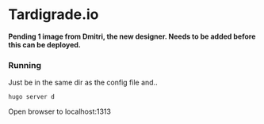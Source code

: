 # Tardigrade.io

**Pending 1 image from Dmitri, the new designer. Needs to be added before this can be deployed.** 

### Running

Just be in the same dir as the config file and..
 
  `hugo server d`
  
Open browser to localhost:1313
